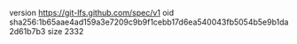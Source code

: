 version https://git-lfs.github.com/spec/v1
oid sha256:1b65aae4ad159a3e7209c9b9f1cebb17d6ea540043fb5054b5e9b1da2d61b7b3
size 2332
